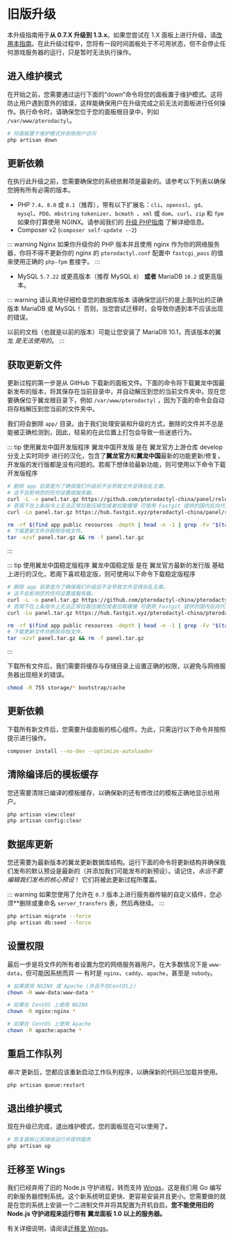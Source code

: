 # 旧版升级
本升级指南用于**从 0.7.X 升级到 1.3.x**。如果您尝试在 1.X 面板上进行升级，请[改用本指南](/panel/1.0/updating.md)。在此升级过程中，您将有一段时间面板处于不可用状态，但不会停止任何游戏服务器的运行，只是暂时无法执行操作。

## 进入维护模式
在开始之前，您需要通过运行下面的“down”命令将您的面板置于维护模式。这将防止用户遇到意外的错误，这样能确保用户在升级完成之前无法对面板进行任何操作。执行命令时，请确保您位于您的面板根目录中，列如 `/var/www/pterodactyl`。

``` bash
# 将面板置于维护模式并拒绝用户访问
php artisan down
```

## 更新依赖
在执行此升级之前，您需要确保您的系统依赖项是最新的。请参考以下列表以确保您拥有所有必需的版本。

* PHP `7.4`、`8.0` 或 `8.1`（推荐），带有以下扩展名：`cli`、`openssl`、`gd`、`mysql`、`PDO`、`mbstring` `tokenizer`、`bcmath `、`xml` 或 `dom`、`curl`、`zip` 和 `fpm` 如果你打算使用 NGINX。请参阅我们的 [升级 PHP指南](/guides/php_upgrade.md) 了解详细信息。
* Composer v2 (`composer self-update --2`)

::: warning Nginx
如果你升级你的 PHP 版本并且使用 nginx 作为你的网络服务器，你将不得不更新你的 nginx 的 `pterodactyl.conf` 配置中 `fastcgi_pass` 的值来使用正确的 `php-fpm` 套接字。
:::

* MySQL `5.7.22` 或更高版本（推荐 MySQL `8`） **或者** MariaDB `10.2` 或更高版本。

::: warning 请认真地仔细检查您的数据库版本
请确保您运行的是上面列出的正确版本 MariaDB 或 MySQL！ 否则，当您尝试迁移时，会导致你遇到本不应该出现的错误。

以前的文档（也就是以前的版本）可能让您安装了 MariaDB 10.1，而该版本的翼龙 _是无法使用的_。
:::

## 获取更新文件
更新过程的第一步是从 GitHub 下载新的面板文件。下面的命令将下载翼龙中国最新发布的版本，将其保存在当前目录中，并自动解压到您的当前文件夹中。现在您要确保位于翼龙根目录下，例如 `/var/www/pterodactyl` ，因为下面的命令会自动将存档解压到您当前的文件夹中。

我们将会删除 `app/` 目录。由于我们处理安装和升级的方式，删除的文件并不总是能被正确检测到，因此，轻易的在此位置上打包会导致一些迷惑行为。

::: tip 使用翼龙中国开发版程序
翼龙中国开发版 是在 翼龙官方上游仓库 develop 分支上实时同步 进行的汉化，包含了**翼龙官方**和**翼龙中国**最新的功能更新/修复，开发版的发行版都是没有问题的。若阁下想体验最新功能，则可使用以下命令下载开发版程序

``` bash
# 删除 app 目录是为了确保我们升级后不会导致文件显得杂乱无章。
# 这不会影响您的任何设置或服务器。
curl -L -o panel.tar.gz https://github.com/pterodactyl-china/panel/releases/latest/download/panel.tar.gz
# 若阁下在上条指令上无法正常拉取压缩包或者拉取缓慢 可使用 Fastgit 提供的国内反向代理来拉取
curl -Lo panel.tar.gz https://hub.fastgit.xyz/pterodactyl-china/panel/releases/latest/download/panel.tar.gz

rm -rf $(find app public resources -depth | head -n -1 | grep -Fv "$(tar -tf panel.tar.gz)")
# 下载更新文件并删除存档文件。
tar -xzvf panel.tar.gz && rm -f panel.tar.gz
```
:::

::: tip 使用翼龙中国稳定版程序
翼龙中国稳定版 是在 翼龙官方最新的发行版 基础上进行的汉化，若阁下喜欢稳定版，则可使用以下命令下载稳定版程序

``` bash
# 删除 app 目录是为了确保我们升级后不会导致文件显得杂乱无章。
# 这不会影响您的任何设置或服务器。
curl -L -o panel.tar.gz https://github.com/pterodactyl-china/pterodactyl-chinese-stable/releases/latest/download/panel.tar.gz
# 若阁下在上条指令上无法正常拉取压缩包或者拉取缓慢 可使用 Fastgit 提供的国内反向代理来拉取
curl -Lo panel.tar.gz https://hub.fastgit.xyz/pterodactyl-china/pterodactyl-china-stable/releases/latest/download/panel.tar.gz

rm -rf $(find app public resources -depth | head -n -1 | grep -Fv "$(tar -tf panel.tar.gz)")
# 下载更新文件并删除存档文件。
tar -xzvf panel.tar.gz && rm -f panel.tar.gz
```
:::

下载所有文件后，我们需要将缓存与存储目录上设置正确的权限，以避免与网络服务器出现相关的错误。

``` bash
chmod -R 755 storage/* bootstrap/cache
```

## 更新依赖
下载所有新文件后，您需要升级面板的核心组件。为此，只需运行以下命令并按照提示进行操作。

``` bash
composer install --no-dev --optimize-autoloader
```

## 清除编译后的模板缓存
您还需要清除已编译的模板缓存，以确保新的还有修改过的模板正确地显示给用户。

``` bash
php artisan view:clear
php artisan config:clear
```

## 数据库更新
您还需要为最新版本的翼龙更新数据库结构。运行下面的命令将更新结构并确保我们发布的默认预设是最新的（并添加我们可能发布的新预设）。请记住，_永远不要编辑我们发布的核心预设_！ 它们将被此更新过程所覆盖。

::: warning
如果您使用了允许在 `0.7` 版本上进行服务器传输的自定义插件，您必须**删除或重命名 `server_transfers` 表，然后再继续。
:::

``` bash
php artisan migrate --force
php artisan db:seed --force
```

## 设置权限
最后一步是将文件的所有者设置为您的网络服务器用户。在大多数情况下是 `www-data`，但可能因系统而异 &mdash; 有时是 `nginx`、`caddy`、`apache`，甚至是 `nobody`。

``` bash
# 如果使用 NGINX 或 Apache (并且不在CentOS上)
chown -R www-data:www-data *

# 如果在 CentOS 上使用 NGINX
chown -R nginx:nginx *

# 如果在 CentOS 上使用 Apache
chown -R apache:apache *
```

## 重启工作队列
_每次_ 更新后，您都应该重新启动工作队列程序，以确保新的代码已加载并使用。

``` bash
php artisan queue:restart
```

## 退出维护模式
现在升级已完成，退出维护模式，您的面板现在可以使用了。

```bash
# 恢复面板让其继续运行并提供服务
php artisan up
```

## 迁移至 Wings
我们已经弃用了旧的 Node.js 守护进程，转而支持 [Wings](https://github.com/pterodactyl/wings)，这是我们用 Go 编写的新服务器控制系统。这个新系统明显更快、更容易安装并且更小。您需要做的就是在您的系统上安装一个二进制文件并将其配置为开机自启。**您不能使用旧的 Node.js 守护进程来运行带有 翼龙面板 1.0 以上的服务器。**

有关详细说明，请阅读[迁移至 Wings](/wings/1.0/migrating.md)。
